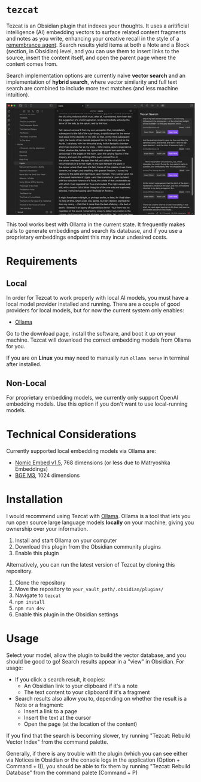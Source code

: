 # `tezcat`

Tezcat is an Obsidian plugin that indexes your thoughts. It uses a aritificial intelligence (AI) embedding vectors to surface related content fragments and notes as you write, enhancing your creative recall in the style of a [remembrance agent](https://www.bradleyrhodes.com/Papers/remembrance.html). Search results yield items at both a Note and a Block (section, in Obsidian) level, and you can use them to insert links to the source, insert the content itself, and open the parent page where the content comes from.

Search implementation options are currently naive **vector search** and an implementation of **hybrid search**, where vector similarity and full text search are combined to include more text matches (and less machine intuition).

![Searching Edgar Allen Poe's corpus](./assets/tezcat_search_3.gif)

This tool works best with Ollama in the current state. It frequently makes calls to generate embeddings and search its database, and if you use a proprietary embeddings endpoint this may incur undesired costs.

# Requirements

## Local
In order for Tezcat to work properly with local AI models, you must have a local model provider installed and running. There are a couple of good providers for local models, but for now the current system only enables:
- [Ollama](https://ollama.com/download)

Go to the download page, install the software, and boot it up on your machine. Tezcat will download the correct embedding models from Ollama for you.

If you are on **Linux** you may need to manually run `ollama serve` in terminal after installed.

## Non-Local
For proprietary embedding models, we currently only support OpenAI embedding models. Use this option if you don't want to use local-running models.

# Technical Considerations

Currently supported local embedding models via Ollama are:
- [Nomic Embed v1.5](https://huggingface.co/nomic-ai/nomic-embed-text-v1.5), 768 dimensions (or less due to Matryoshka Embeddings)
- [BGE M3](https://huggingface.co/BAAI/bge-m3), 1024 dimensions

# Installation

I would recommend using Tezcat with [Ollama](https://ollama.com/download). Ollama is a tool that lets you run open source large language models **locally** on your machine, giving you ownership over your information.

1. Install and start Ollama on your computer
2. Download this plugin from the Obsidian community plugins
3. Enable this plugin

Alternatively, you can run the latest version of Tezcat by cloning this repository.

1. Clone the repository
2. Move the repository to `your_vault_path/.obsidian/plugins/`
3. Navigate to `tezcat`
4. `npm install`
5. `npm run dev`
6. Enable this plugin in the Obsidian settings

# Usage
Select your model, allow the plugin to build the vector database, and you should be good to go! Search results appear in a "view" in Obsidian. For usage:
- If you click a search result, it copies:
  - An Obsidian link to your clipboard if it's a note
  - The text content to your clipboard if it's a fragment
- Search results also allow you to, depending on whether the result is a Note or a fragment:
  - Insert a link to a page
  - Insert the text at the cursor
  - Open the page (at the location of the content)

If you find that the search is becoming slower, try running "Tezcat: Rebuild Vector Index" from the command palette.

Generally, if there is any trouble with the plugin (which you can see either via Notices in Obsidian or the console logs in the application (Option + Command + I)), you should be able to fix them by running "Tezcat: Rebuild Database" from the command palete (Command + P)
